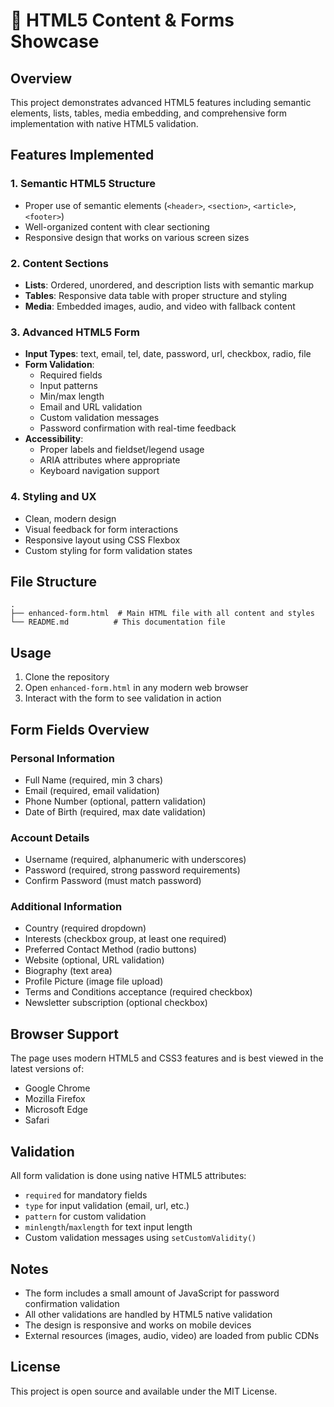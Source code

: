 # 📘 HTML5 Content & Forms Showcase

## Overview

This project demonstrates advanced HTML5 features including semantic elements, lists, tables, media embedding, and comprehensive form implementation with native HTML5 validation.

## Features Implemented

### 1. Semantic HTML5 Structure
- Proper use of semantic elements (`<header>`, `<section>`, `<article>`, `<footer>`)
- Well-organized content with clear sectioning
- Responsive design that works on various screen sizes

### 2. Content Sections
- **Lists**: Ordered, unordered, and description lists with semantic markup
- **Tables**: Responsive data table with proper structure and styling
- **Media**: Embedded images, audio, and video with fallback content

### 3. Advanced HTML5 Form
- **Input Types**: text, email, tel, date, password, url, checkbox, radio, file
- **Form Validation**:
  - Required fields
  - Input patterns
  - Min/max length
  - Email and URL validation
  - Custom validation messages
  - Password confirmation with real-time feedback
- **Accessibility**:
  - Proper labels and fieldset/legend usage
  - ARIA attributes where appropriate
  - Keyboard navigation support

### 4. Styling and UX
- Clean, modern design
- Visual feedback for form interactions
- Responsive layout using CSS Flexbox
- Custom styling for form validation states

## File Structure

```
.
├── enhanced-form.html  # Main HTML file with all content and styles
└── README.md          # This documentation file
```

## Usage

1. Clone the repository
2. Open `enhanced-form.html` in any modern web browser
3. Interact with the form to see validation in action

## Form Fields Overview

### Personal Information
- Full Name (required, min 3 chars)
- Email (required, email validation)
- Phone Number (optional, pattern validation)
- Date of Birth (required, max date validation)

### Account Details
- Username (required, alphanumeric with underscores)
- Password (required, strong password requirements)
- Confirm Password (must match password)

### Additional Information
- Country (required dropdown)
- Interests (checkbox group, at least one required)
- Preferred Contact Method (radio buttons)
- Website (optional, URL validation)
- Biography (text area)
- Profile Picture (image file upload)
- Terms and Conditions acceptance (required checkbox)
- Newsletter subscription (optional checkbox)

## Browser Support

The page uses modern HTML5 and CSS3 features and is best viewed in the latest versions of:
- Google Chrome
- Mozilla Firefox
- Microsoft Edge
- Safari

## Validation

All form validation is done using native HTML5 attributes:
- `required` for mandatory fields
- `type` for input validation (email, url, etc.)
- `pattern` for custom validation
- `minlength`/`maxlength` for text input length
- Custom validation messages using `setCustomValidity()`

## Notes

- The form includes a small amount of JavaScript for password confirmation validation
- All other validations are handled by HTML5 native validation
- The design is responsive and works on mobile devices
- External resources (images, audio, video) are loaded from public CDNs

## License

This project is open source and available under the MIT License.

